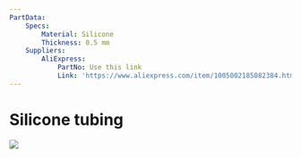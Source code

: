 ```yaml
---
PartData:
    Specs:
        Material: Silicone
        Thickness: 0.5 mm
    Suppliers:
        AliExpress:
            PartNo: Use this link
            Link: 'https://www.aliexpress.com/item/1005002185082384.html'
---
```


# Silicone tubing 


![](images/Screenshot_20240126_004829.png)

